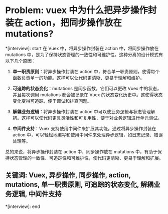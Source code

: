 # Problem: vuex 中为什么把异步操作封装在 action，把同步操作放在 mutations?

*[interview]: start
在 Vuex 中，将异步操作封装在 action 中，将同步操作放在 mutations 中，是为了保持状态管理的一致性和可维护性。这种分离的设计模式有以下几个原因：

1. **单一职责原则**：将异步操作封装在 action 中，符合单一职责原则，使得每个函数负责单一的功能。这样可以让代码更清晰、更易于理解和维护。

2. **可追踪的状态变化**：mutations 是同步函数，它们可以更改 Vuex 中的状态，并且每次调用 mutations 都会被记录在 Vuex 的状态变化历史中。这使得状态变化变得可追踪，便于调试和排查问题。

3. **解耦业务逻辑**：将异步操作封装在 action 中可以使业务逻辑与状态管理解耦。这样可以使代码更具灵活性和可复用性，便于对业务逻辑进行单元测试。

4. **中间件支持**：Vuex 支持使用中间件来扩展其功能。通过将异步操作封装在 action 中，可以轻松地编写和使用中间件来处理异步逻辑，如日志记录、错误处理等。

总的来说，将异步操作封装在 action 中，同步操作放在 mutations 中，有助于保持状态管理的一致性、可追踪性和可维护性，使代码更清晰、更易于理解和扩展。

## 关键词: Vuex, 异步操作, 同步操作, action, mutations, 单一职责原则, 可追踪的状态变化, 解耦业务逻辑, 中间件支持
*[interview]: end
